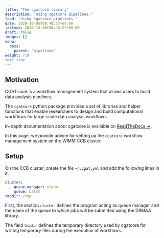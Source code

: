 ```yaml
---
title: "The cgatcore library"
description: "Using cgatcore pipelines."
lead: "Using cgatcore pipelines."
date: 2020-10-06T08:48:57+00:00
lastmod: 2020-10-06T08:48:57+00:00
draft: false
images: []
menu:
  docs:
    parent: "pipelines"
weight: 710
toc: true
---
```


## Motivation

CGAT-core is a workflow management system that allows users to build data
analysis pipelines.

The `cgatcore` python package provides a set of libraries and helper
functions that enable researchers to design and build computational workflows
for large-scale data analysis workflows.

In-depth documentation about cgatcore is available on
[ReadTheDocs →][cgatcore-readthedocs].

In this page, we provide advice for setting up the `cgatcore` workflow
management system on the WIMM CCB cluster.

## Setup

On the CCB cluster, create the file `~/.cgat.yml` and add the following lines
in it.

```yaml
cluster:
    queue_manager: slurm
    queue: batch
tmpdir: /tmp
```

First, the section `cluster` defines the program acting as queue manager and the name
of the queue to which jobs will be submitted using the DRMAA library.

The field `tmpdir` defines the temporary directory used by cgatcore for writing
temporary files during the execution of workflows.

<!-- Link definitions -->

[cgatcore-readthedocs]: https://cgat-core.readthedocs.io/en/latest/
